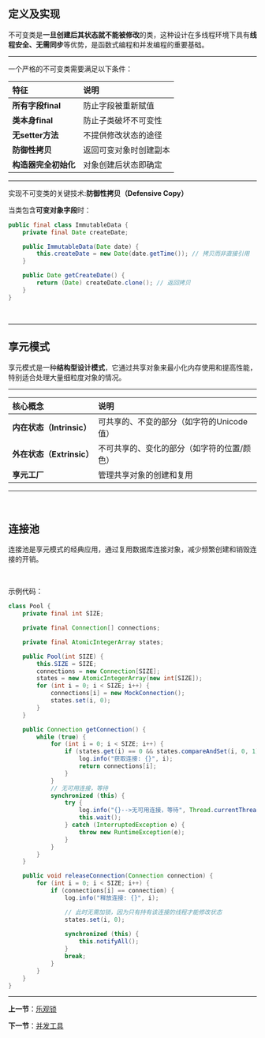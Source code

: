 
## 定义及实现

不可变类是**一旦创建后其状态就不能被修改**的类，这种设计在多线程环境下具有**线程安全、无需同步**等优势，是函数式编程和并发编程的重要基础。

---

一个严格的不可变类需要满足以下条件：

| 特征                 | 说明                   |
| :------------------- | :--------------------- |
| **所有字段final**    | 防止字段被重新赋值     |
| **类本身final**      | 防止子类破坏不可变性   |
| **无setter方法**     | 不提供修改状态的途径   |
| **防御性拷贝**       | 返回可变对象时创建副本 |
| **构造器完全初始化** | 对象创建后状态即确定   |

---

实现不可变类的关键技术:**防御性拷贝（Defensive Copy）**

当类包含**可变对象字段**时：

```java
public final class ImmutableData {
    private final Date createDate;

    public ImmutableData(Date date) {
        this.createDate = new Date(date.getTime()); // 拷贝而非直接引用
    }

    public Date getCreateDate() {
        return (Date) createDate.clone(); // 返回拷贝
    }
}
```

<br>

---

## 享元模式

享元模式是一种**结构型设计模式**，它通过共享对象来最小化内存使用和提高性能，特别适合处理大量细粒度对象的情况。

---

| 核心概念                  | 说明                                        |
| :------------------------ | :------------------------------------------ |
| **内在状态（Intrinsic）** | 可共享的、不变的部分（如字符的Unicode值）   |
| **外在状态（Extrinsic）** | 不可共享的、变化的部分（如字符的位置/颜色） |
| **享元工厂**              | 管理共享对象的创建和复用                    |

---

<br>

## 连接池

连接池是享元模式的经典应用，通过复用数据库连接对象，减少频繁创建和销毁连接的开销。

<br>

示例代码：

```java
class Pool {
    private final int SIZE;

    private final Connection[] connections;

    private final AtomicIntegerArray states;

    public Pool(int SIZE) {
        this.SIZE = SIZE;
        connections = new Connection[SIZE];
        states = new AtomicIntegerArray(new int[SIZE]);
        for (int i = 0; i < SIZE; i++) {
            connections[i] = new MockConnection();
            states.set(i, 0);
        }
    }

    public Connection getConnection() {
        while (true) {
            for (int i = 0; i < SIZE; i++) {
                if (states.get(i) == 0 && states.compareAndSet(i, 0, 1)) {
                    log.info("获取连接: {}", i);
                    return connections[i];
                }
            }
            // 无可用连接，等待
            synchronized (this) {
                try {
                    log.info("{}-->无可用连接，等待", Thread.currentThread().getName());
                    this.wait();
                } catch (InterruptedException e) {
                    throw new RuntimeException(e);
                }
            }
        }
    }

    public void releaseConnection(Connection connection) {
        for (int i = 0; i < SIZE; i++) {
            if (connections[i] == connection) {
                log.info("释放连接: {}", i);

                // 此时无需加锁，因为只有持有该连接的线程才能修改状态
                states.set(i, 0);
                
                synchronized (this) {
                    this.notifyAll();
                }
                break;
            }
        }
    }
}
```


---

**上一节**：[乐观锁](乐观锁.md)

**下一节**：[并发工具](并发工具.md)
